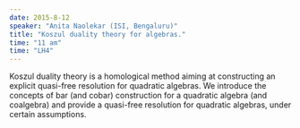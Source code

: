 ```yaml
---
date: 2015-8-12
speaker: "Anita Naolekar (ISI, Bengaluru)"
title: "Koszul duality theory for algebras."
time: "11 am" 
time: "LH4"
---
```

Koszul duality theory is a homological method aiming at constructing an explicit quasi-free resolution for quadratic algebras. We introduce the concepts of bar (and cobar) construction for a quadratic algebra (and coalgebra) and provide a quasi-free resolution for quadratic algebras, under certain assumptions.
